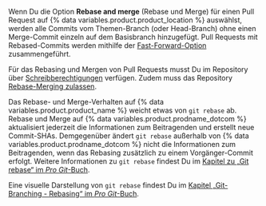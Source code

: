 Wenn Du die Option **Rebase and merge** (Rebase und Merge) für einen Pull Request auf {% data variables.product.product_location %} auswählst, werden alle Commits vom Themen-Branch (oder Head-Branch) ohne einen Merge-Commit einzeln auf dem Basisbranch hinzugefügt. Pull Requests mit Rebased-Commits werden mithilfe der [Fast-Forward-Option](https://git-scm.com/docs/git-merge#_fast_forward_merge) zusammengeführt.

Für das Rebasing und Mergen von Pull Requests musst Du im Repository über [Schreibberechtigungen](/articles/repository-permission-levels-for-an-organization/) verfügen. Zudem muss das Repository [Rebase-Merging zulassen](/articles/configuring-commit-rebasing-for-pull-requests/).

Das Rebase- und Merge-Verhalten auf {% data variables.product.product_name %} weicht etwas von `git rebase` ab. Rebase und Merge auf {% data variables.product.prodname_dotcom %} aktualisiert jederzeit die Informationen zum Beitragenden und erstellt neue Commit-SHAs. Demgegenüber ändert `git rebase` außerhalb von {% data variables.product.prodname_dotcom %} nicht die Informationen zum Beitragenden, wenn das Rebasing zusätzlich zu einem Vorgänger-Commit erfolgt. Weitere Informationen zu `git rebase` findest Du im [Kapitel zu „Git rebase“ im _Pro Git_-Buch](https://git-scm.com/docs/git-rebase).

Eine visuelle Darstellung von `git rebase` findest Du im [Kapitel „Git-Branching - Rebasing“ im _Pro Git_-Buch](https://git-scm.com/book/en/Git-Branching-Rebasing).
